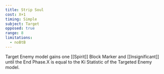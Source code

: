 ```yaml
---
title: Strip Soul
cost: X+1
timing: Simple
subject: Target
opposed: true
range: 8
limitations:
  - noBtB
---
```

Target Enemy model gains one [[Spirit]] Block Marker and [[Insignificant]] until the End Phase.X is equal to the Ki Statistic of the Targeted Enemy model.